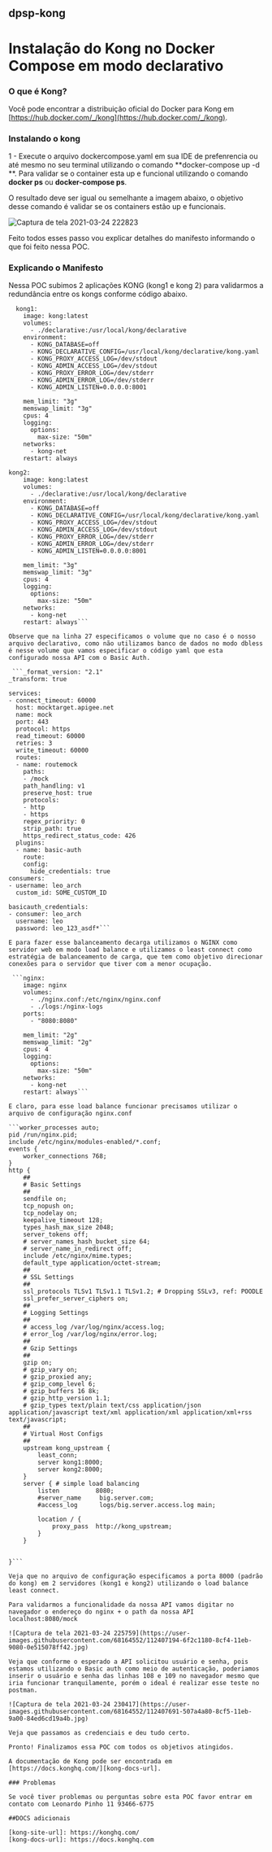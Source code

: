 ## dpsp-kong

# Instalação do Kong no Docker Compose em modo declarativo


### O que é Kong?

Você pode encontrar a distribuição oficial do Docker para Kong em [https://hub.docker.com/_/kong](https://hub.docker.com/_/kong).

### Instalando o kong

1 - Execute o arquivo dockercompose.yaml em sua IDE de prefenrencia ou até mesmo no seu terminal utilizando o comando **docker-compose up -d **. Para validar se o container esta up e funcional utilizando o comando **docker ps** ou **docker-compose ps**. 

O resultado deve ser igual ou semelhante a imagem abaixo, o objetivo desse comando é validar se os containers estão up e funcionais.

![Captura de tela 2021-03-24 222823](https://user-images.githubusercontent.com/68164552/112405075-591c5200-8cf0-11eb-9914-aaecfb96a0a2.jpg)

Feito todos esses passo vou explicar detalhes do manifesto informando o que foi feito nessa POC.

### Explicando o Manifesto

Nessa POC subimos 2 aplicações KONG (kong1 e kong 2) para validarmos a redundância entre os kongs conforme código abaixo.

```services:    
  kong1:
    image: kong:latest
    volumes:
      - ./declarative:/usr/local/kong/declarative
    environment:    
      - KONG_DATABASE=off
      - KONG_DECLARATIVE_CONFIG=/usr/local/kong/declarative/kong.yaml
      - KONG_PROXY_ACCESS_LOG=/dev/stdout
      - KONG_ADMIN_ACCESS_LOG=/dev/stdout
      - KONG_PROXY_ERROR_LOG=/dev/stderr
      - KONG_ADMIN_ERROR_LOG=/dev/stderr
      - KONG_ADMIN_LISTEN=0.0.0.0:8001
  
    mem_limit: "3g"
    memswap_limit: "3g"
    cpus: 4
    logging:
      options:
        max-size: "50m"
    networks:
      - kong-net
    restart: always

kong2:
    image: kong:latest
    volumes:
      - ./declarative:/usr/local/kong/declarative
    environment:    
      - KONG_DATABASE=off
      - KONG_DECLARATIVE_CONFIG=/usr/local/kong/declarative/kong.yaml
      - KONG_PROXY_ACCESS_LOG=/dev/stdout
      - KONG_ADMIN_ACCESS_LOG=/dev/stdout
      - KONG_PROXY_ERROR_LOG=/dev/stderr
      - KONG_ADMIN_ERROR_LOG=/dev/stderr
      - KONG_ADMIN_LISTEN=0.0.0.0:8001
  
    mem_limit: "3g"
    memswap_limit: "3g"
    cpus: 4
    logging:
      options:
        max-size: "50m"
    networks:
      - kong-net
    restart: always```

Observe que na linha 27 especificamos o volume que no caso é o nosso arquivo declarativo, como não utilizamos banco de dados no modo dbless é nesse volume que vamos especificar o código yaml que esta configurado nossa API com o Basic Auth.
  
 ```_format_version: "2.1"
_transform: true

services:
- connect_timeout: 60000
  host: mocktarget.apigee.net
  name: mock
  port: 443
  protocol: https
  read_timeout: 60000
  retries: 3  
  write_timeout: 60000
  routes:
  - name: routemock
    paths:
    - /mock
    path_handling: v1
    preserve_host: true
    protocols:
    - http
    - https
    regex_priority: 0
    strip_path: true
    https_redirect_status_code: 426
  plugins:
  - name: basic-auth
    route:
    config: 
      hide_credentials: true
consumers:
- username: leo_arch
  custom_id: SOME_CUSTOM_ID 

basicauth_credentials:
- consumer: leo_arch
  username: leo
  password: leo_123_asdf*```

E para fazer esse balanceamento decarga utilizamos o NGINX como servidor web em modo load balance e utilizamos o least connect como estratégia de balanceamento de carga, que tem como objetivo direcionar conexões para o servidor que tiver com a menor ocupação.

 ```nginx:
    image: nginx
    volumes:
      - ./nginx.conf:/etc/nginx/nginx.conf
      - ./logs:/nginx-logs
    ports:
      - "8080:8080"
   
    mem_limit: "2g"
    memswap_limit: "2g"
    cpus: 4
    logging:
      options:
        max-size: "50m"
    networks:
      - kong-net
    restart: always```
    
E claro, para esse load balance funcionar precisamos utilizar o arquivo de configuração nginx.conf

```worker_processes auto;
pid /run/nginx.pid;
include /etc/nginx/modules-enabled/*.conf;
events {
    worker_connections 768;
}
http {
    ##
    # Basic Settings
    ##
    sendfile on;
    tcp_nopush on;
    tcp_nodelay on;
    keepalive_timeout 128;
    types_hash_max_size 2048;
    server_tokens off;
    # server_names_hash_bucket_size 64;
    # server_name_in_redirect off;
    include /etc/nginx/mime.types;
    default_type application/octet-stream;
    ##
    # SSL Settings
    ##
    ssl_protocols TLSv1 TLSv1.1 TLSv1.2; # Dropping SSLv3, ref: POODLE
    ssl_prefer_server_ciphers on;
    ##
    # Logging Settings
    ##
    # access_log /var/log/nginx/access.log;
    # error_log /var/log/nginx/error.log;
    ##
    # Gzip Settings
    ##
    gzip on;
    # gzip_vary on;
    # gzip_proxied any;
    # gzip_comp_level 6;
    # gzip_buffers 16 8k;
    # gzip_http_version 1.1;
    # gzip_types text/plain text/css application/json application/javascript text/xml application/xml application/xml+rss text/javascript;
    ##
    # Virtual Host Configs
    ##
    upstream kong_upstream {
        least_conn;
        server kong1:8000;
        server kong2:8000;
    }
    server { # simple load balancing
        listen          8080;
        #server_name     big.server.com;
        #access_log      logs/big.server.access.log main;

        location / {
            proxy_pass  http://kong_upstream;
        }
    }
                

}```

Veja que no arquivo de configuração especificamos a porta 8000 (padrão do kong) em 2 servidores (kong1 e kong2) utilizando o load balance least connect.

Para validarmos a funcionalidade da nossa API vamos digitar no navegador o endereço do nginx + o path da nossa API localhost:8080/mock

![Captura de tela 2021-03-24 225759](https://user-images.githubusercontent.com/68164552/112407194-6f2c1180-8cf4-11eb-9080-0e515078ff42.jpg)

Veja que conforme o esperado a API solicitou usuário e senha, pois estamos utilizando o Basic auth como meio de autenticação, poderiamos inserir o usuário e senha das linhas 108 e 109 no navegador mesmo que iria funcionar tranquilamente, porém o ideal é realizar esse teste no postman.

![Captura de tela 2021-03-24 230417](https://user-images.githubusercontent.com/68164552/112407691-507a4a80-8cf5-11eb-9a00-84ed6cd19a4b.jpg)

Veja que passamos as credenciais e deu tudo certo.

Pronto! Finalizamos essa POC com todos os objetivos atingidos.

A documentação de Kong pode ser encontrada em [https://docs.konghq.com/][kong-docs-url].

### Problemas

Se você tiver problemas ou perguntas sobre esta POC favor entrar em contato com Leonardo Pinho 11 93466-6775

##DOCS adicionais

[kong-site-url]: https://konghq.com/
[kong-docs-url]: https://docs.konghq.com
